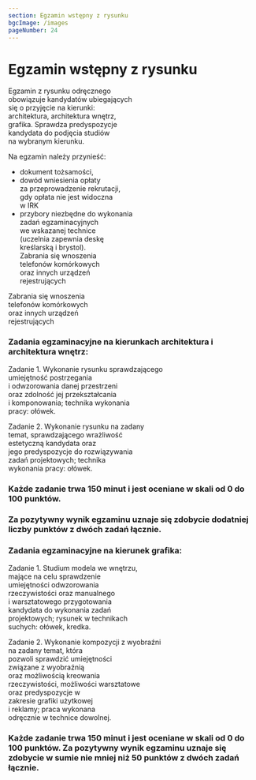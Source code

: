 ```yaml
---
section: Egzamin wstępny z rysunku
bgcImage: /images
pageNumber: 24
---
```


# Egzamin wstępny z rysunku

Egzamin z rysunku odręcznego  
obowiązuje kandydatów ubiegających  
się o przyjęcie na kierunki:  
architektura, architektura wnętrz,  
grafika. Sprawdza predyspozycje  
kandydata do podjęcia studiów  
na wybranym kierunku.

Na egzamin należy przynieść:

- dokument tożsamości,
- dowód wniesienia opłaty  
  za przeprowadzenie rekrutacji,  
  gdy opłata nie jest widoczna  
  w IRK
- przybory niezbędne do wykonania  
  zadań egzaminacyjnych  
  we wskazanej technice  
  (uczelnia zapewnia deskę  
  kreślarską i brystol).  
  Zabrania się wnoszenia  
  telefonów komórkowych  
  oraz innych urządzeń  
  rejestrujących

Zabrania się wnoszenia  
telefonów komórkowych  
oraz innych urządzeń  
rejestrujących

### Zadania egzaminacyjne na kierunkach architektura i architektura wnętrz:

Zadanie 1.
Wykonanie rysunku sprawdzającego  
umiejętność postrzegania  
i odwzorowania danej przestrzeni  
oraz zdolność jej przekształcania  
i komponowania; technika wykonania  
pracy: ołówek.

Zadanie 2.
Wykonanie rysunku na zadany  
temat, sprawdzającego wrażliwość  
estetyczną kandydata oraz  
jego predyspozycje do rozwiązywania  
zadań projektowych; technika  
wykonania pracy: ołówek.

### Każde zadanie trwa 150 minut i jest oceniane w skali od 0 do 100 punktów.

### Za pozytywny wynik egzaminu uznaje się zdobycie dodatniej liczby punktów z dwóch zadań łącznie.

### Zadania egzaminacyjne na kierunek grafika:

Zadanie 1.
Studium modela we wnętrzu,  
mające na celu sprawdzenie  
umiejętności odwzorowania  
rzeczywistości oraz manualnego  
i warsztatowego przygotowania  
kandydata do wykonania zadań  
projektowych; rysunek w technikach  
suchych: ołówek, kredka.

Zadanie 2.
Wykonanie kompozycji z wyobraźni  
na zadany temat, która  
pozwoli sprawdzić umiejętności  
związane z wyobraźnią  
oraz możliwością kreowania  
rzeczywistości, możliwości warsztatowe  
oraz predyspozycje w  
zakresie grafiki użytkowej  
i reklamy; praca wykonana  
odręcznie w technice dowolnej.

### Każde zadanie trwa 150 minut i jest oceniane w skali od 0 do 100 punktów. Za pozytywny wynik egzaminu uznaje się zdobycie w sumie nie mniej niż 50 punktów z dwóch zadań łącznie.
